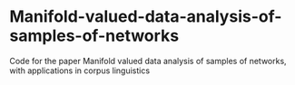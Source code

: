 # Manifold-valued-data-analysis-of-samples-of-networks
Code for the paper Manifold valued data analysis of samples of networks, with applications in corpus linguistics
